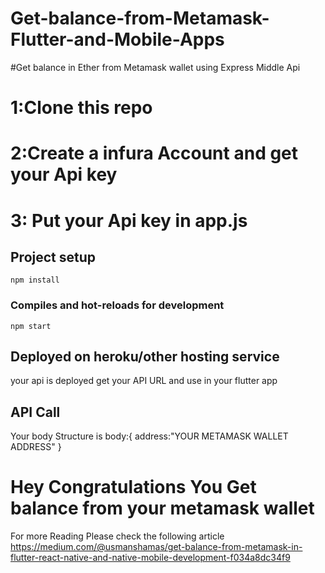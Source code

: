# Get-balance-from-Metamask-Flutter-and-Mobile-Apps



#Get balance in Ether from Metamask wallet using Express Middle Api

# 1:Clone this repo
# 2:Create a infura Account and get your Api key
# 3: Put your Api key in app.js 



## Project setup
```
npm install
```

### Compiles and hot-reloads for development
```
npm start
```
## Deployed on heroku/other hosting service
your api is deployed get your API URL and use in your flutter app 

## API Call
Your body Structure is
body:{
address:"YOUR METAMASK WALLET ADDRESS"
}

# Hey Congratulations You Get balance from your metamask wallet 

For more Reading
Please check the following article
https://medium.com/@usmanshamas/get-balance-from-metamask-in-flutter-react-native-and-native-mobile-development-f034a8dc34f9
